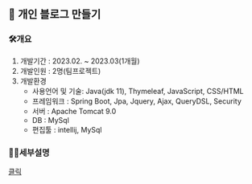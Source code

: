 ## 📢 개인 블로그 만들기

 ### 🛠개요
  1.  개발기간 : 2023.02. ~ 2023.03(1개월)
  2.  개발인원 : 2명(팀프로젝트)
  3.  개발환경
      * 사용언어 및 기술: Java(jdk 11), Thymeleaf, JavaScript, CSS/HTML
      * 프레임워크 : Spring Boot, Jpa, Jquery, Ajax, QueryDSL, Security
      * 서버 : Apache Tomcat 9.0
      * DB : MySql
      * 편집툴 : intellij, MySql

 ### 🙋‍♂️세부설명
 
 [클릭](https://seungsoos.github.io/Blog/)
 
